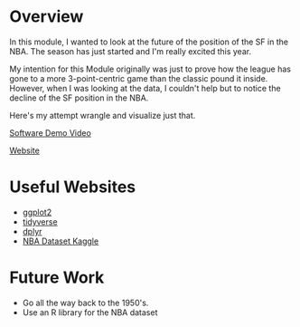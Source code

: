 # Overview

In this module, I wanted to look at the future of the position of the SF in the NBA. The season has just started and I'm really excited this year.

My intention for this Module originally was just to prove how the league has gone to a more 3-point-centric game than the classic pound it inside. However, when I was looking at the data, I couldn't help but to notice the decline of the SF position in the NBA.

Here's my attempt wrangle and visualize just that.

[Software Demo Video](https://www.loom.com/share/23024a10cdf5414d8b5aa437fb36c88c?sid=7480e61b-47ed-4177-824d-bddd14352d7a)

[Website](https://htmlpreview.github.io/?https://github.com/pnlight/CSE310/blob/main/Mod3/Mod3.html)

# Useful Websites

- [ggplot2](https://cran.r-project.org/web/packages/ggplot2/index.html)
- [tidyverse](https://www.tidyverse.org/packages/)
- [dplyr](https://cran.r-project.org/web/packages/dplyr/index.html)
- [NBA Dataset Kaggle](https://www.kaggle.com/search?q=nba)

# Future Work

- Go all the way back to the 1950's.
- Use an R library for the NBA dataset